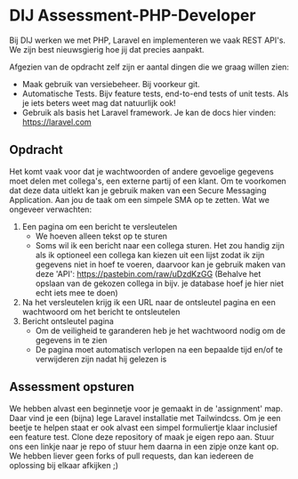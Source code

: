 # DIJ Assessment-PHP-Developer

Bij DIJ werken we met PHP, Laravel en implementeren we vaak REST API's. 
We zijn best nieuwsgierig hoe jij dat precies aanpakt. 

Afgezien van de opdracht zelf zijn er aantal dingen die we graag willen zien:
- Maak gebruik van versiebeheer. Bij voorkeur git.
- Automatische Tests. Bijv feature tests, end-to-end tests of unit tests. Als je iets beters weet mag dat natuurlijk ook!
- Gebruik als basis het Laravel framework. Je kan de docs hier vinden: https://laravel.com

## Opdracht

Het komt vaak voor dat je wachtwoorden of andere gevoelige gegevens moet delen met collega's, een externe partij of een klant.
Om te voorkomen dat deze data uitlekt kan je gebruik maken van een Secure Messaging Application. 
Aan jou de taak om een simpele SMA op te zetten. Wat we ongeveer verwachten:

1. Een pagina om een bericht te versleutelen
    * We hoeven alleen tekst op te sturen
    * Soms wil ik een bericht naar een collega sturen. Het zou handig zijn als ik optioneel een collega kan kiezen uit een lijst zodat ik zijn gegevens niet in hoef te voeren, daarvoor kan je gebruik maken van deze 'API': https://pastebin.com/raw/uDzdKzGG (Behalve het opslaan van de gekozen collega in bijv. je database hoef je hier niet echt iets mee te doen)
2. Na het versleutelen krijg ik een URL naar de ontsleutel pagina en een wachtwoord om het bericht te ontsleutelen
3. Bericht ontsleutel pagina
    * Om de veiligheid te garanderen heb je het wachtwoord nodig om de gegevens in te zien
    * De pagina moet automatisch verlopen na een bepaalde tijd en/of te verwijderen zijn nadat hij gelezen is

## Assessment opsturen
We hebben alvast een beginnetje voor je gemaakt in de 'assignment' map. Daar vind je een (bijna) lege Laravel installatie met Tailwindcss. 
Om je een beetje te helpen staat er ook alvast een simpel formuliertje klaar inclusief een feature test.
Clone deze repository of maak je eigen repo aan. Stuur ons een linkje naar je repo of stuur hem daarna in een zipje onze kant op. 
We hebben liever geen forks of pull requests, dan kan iedereen de oplossing bij elkaar afkijken ;)
